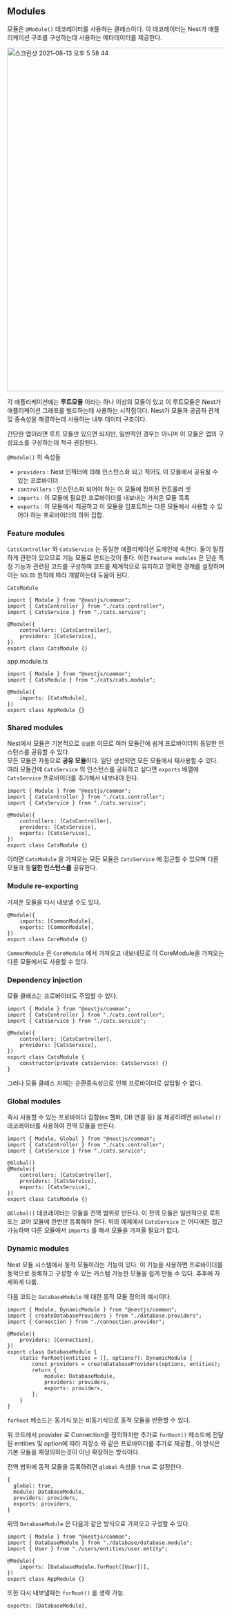 ## Modules

모듈은 `@Module()` 데코레이터를 사용하는 클래스이다. 이 데코레이터는 Nest가 애플리케이션 구조를 구성하는데 사용하는 메타데이터를 제공한다.

<img width="796" alt="스크린샷 2021-08-13 오후 5 58 44" src="https://user-images.githubusercontent.com/28949213/129332522-42ad5196-d85d-4154-8610-344b56103a60.png">

각 애플리케이션에는 **루트모듈** 이라는 하나 이상의 모듈이 있고 이 루트모듈은 Nest가 애플리케이션 그래프를 빌드하는데 사용하는 시작점이다. Nest가 모듈과 공급자 관계 및 종속성을 해결하는데 사용하는 내부 데이터 구조이다.

간단한 앱이라면 루트 모듈만 있으면 되지만, 일반적인 경우는 아니며 이 모듈은 앱의 구성요소를 구성하는데 적극 권장된다.

`@Module()` 의 속성들

-   `providers` : Nest 인젝터에 의해 인스턴스화 되고 적어도 이 모듈에서 공유될 수 있는 프로바이더
-   `controllers` : 인스턴스화 되어야 하는 이 모듈에 정의된 컨트롤러 셋
-   `imports` : 이 모듈에 필요한 프로바이더를 내보내는 가져온 모듈 목록
-   `exports` : 이 모듈에서 제공하고 이 모듈을 임포트하는 다른 모듈에서 사용할 수 있어야 하는 프로바이더의 하위 집합.

### Feature modules

`CatsController` 와 `CatsService` 는 동일한 애플리케이션 도메인에 속한다. 둘이 밀접하게 관련이 있으므로 기능 모듈로 만드는것이 좋다. 이런 `Feature modules` 은 단순 특정 기능과 관련된 코드를 구성하여 코드를 체계적으로 유지하고 명확한 경계를 설정하며 이는 `SOLID` 원칙에 따라 개발하는데 도움이 된다.

`CatsModule`

```tsx
import { Module } from "@nestjs/common";
import { CatsController } from "./cats.controller";
import { CatsService } from "./cats.service";

@Module({
    controllers: [CatsController],
    providers: [CatsService],
})
export class CatsModule {}
```

app.module.ts

```tsx
import { Module } from "@nestjs/common";
import { CatsModule } from "./cats/cats.module";

@Module({
    imports: [CatsModule],
})
export class AppModule {}
```

### Shared modules

Nest에서 모듈은 기본적으로 `싱글톤` 이므로 여러 모듈간에 쉽게 프로바이더의 동일한 인스턴스를 공유할 수 있다.  
모든 모듈은 자동으로 **공유 모듈**이다. 일단 생성되면 모든 모듈에서 재사용할 수 있다. 여러 모듈간에 `CatsService` 의 인스턴스를 공유하고 싶다면 `exports` 배열에 `CatsService` 프로바이더를 추가해서 내보내야 한다.

```tsx
import { Module } from "@nestjs/common";
import { CatsController } from "./cats.controller";
import { CatsService } from "./cats.service";

@Module({
    controllers: [CatsController],
    providers: [CatsService],
    exports: [CatsService],
})
export class CatsModule {}
```

이러면 `CatsModule` 을 가져오는 모든 모듈은 `CatsService` 에 접근할 수 있으며 다른 모듈과 동**일한 인스턴스를** 공유한다.

### Module re-exporting

가져온 모듈을 다시 내보낼 수도 있다.

```tsx
@Module({
    imports: [CommonModule],
    exports: [CommonModule],
})
export class CoreModule {}
```

`CommonModule` 은 `CoreModule` 에서 가져오고 내보내므로 이 CoreModule을 가져오는 다른 모듈에서도 사용할 수 있다.

### Dependency injection

모듈 클래스는 프로바이더도 주입할 수 있다.

```tsx
import { Module } from "@nestjs/common";
import { CatsController } from "./cats.controller";
import { CatsService } from "./cats.service";

@Module({
    controllers: [CatsController],
    providers: [CatsService],
})
export class CatsModule {
    constructor(private catsService: CatsService) {}
}
```

그러나 모듈 클래스 자체는 순환종속성으로 인해 프로바이더로 삽입될 수 없다.

### Global modules

즉시 사용할 수 있는 프로바이더 집합(ex 헬퍼, DB 연결 등) 을 제공하려면 `@Global()` 데코레이터를 사용하여 전역 모듈을 만든다.

```tsx
import { Module, Global } from "@nestjs/common";
import { CatsController } from "./cats.controller";
import { CatsService } from "./cats.service";

@Global()
@Module({
    controllers: [CatsController],
    providers: [CatsService],
    exports: [CatsService],
})
export class CatsModule {}
```

`@Global()` 데코레이터는 모듈을 전역 범위로 만든다. 이 전역 모듈은 일반적으로 루트 또는 코어 모듈에 한번만 등록해야 한다. 위의 예제에서 `CatsService` 는 어디에든 접근 가능하며 다른 모듈에서 `imports` 를 해서 모듈을 가져올 필요가 없다.

### Dynamic modules

Nest 모듈 시스템에서 동적 모듈이라는 기능이 있다. 이 기능을 사용하면 프로바이더를 동적으로 등록하고 구성할 수 있는 커스텀 가능한 모듈을 쉽게 만들 수 있다. 추후에 자세하게 다룸.

다음 코드는 `DatabaseModule` 에 대한 동적 모듈 정의의 예시이다.

```tsx
import { Module, DynamicModule } from "@nestjs/common";
import { createDatabaseProviders } from "./database.providers";
import { Connection } from "./connection.provider";

@Module({
    providers: [Connection],
})
export class DatabaseModule {
    static forRoot(entities = [], options?): DynamicModule {
        const providers = createDatabaseProviders(options, entities);
        return {
            module: DatabaseModule,
            providers: providers,
            exports: providers,
        };
    }
}
```

`forRoot` 메소드는 동기식 또는 비동기식으로 동적 모듈을 반환할 수 있다.

위 코드에서 provider 로 Connection을 정의하지만 추가로 `forRoot()` 메소드에 전달된 entities 및 option에 따라 저장소 와 같은 프로바이더를 추가로 제공함., 이 방식은 기본 모듈을 재정의하는것이 아닌 확장하는 방식이다.

전역 범위에 동적 모듈을 등록하려면 `global` 속성을 `true` 로 설정한다.

```tsx
{
  global: true,
  module: DatabaseModule,
  providers: providers,
  exports: providers,
}
```

위의 `DatabaseModule` 은 다음과 같은 방식으로 가져오고 구성할 수 있다.

```tsx
import { Module } from "@nestjs/common";
import { DatabaseModule } from "./database/database.module";
import { User } from "./users/entities/user.entity";

@Module({
    imports: [DatabaseModule.forRoot([User])],
})
export class AppModule {}
```

또한 다시 내보낼때는 `forRoot()` 을 생략 가능.

```tsx
exports: [DatabaseModule],
```
